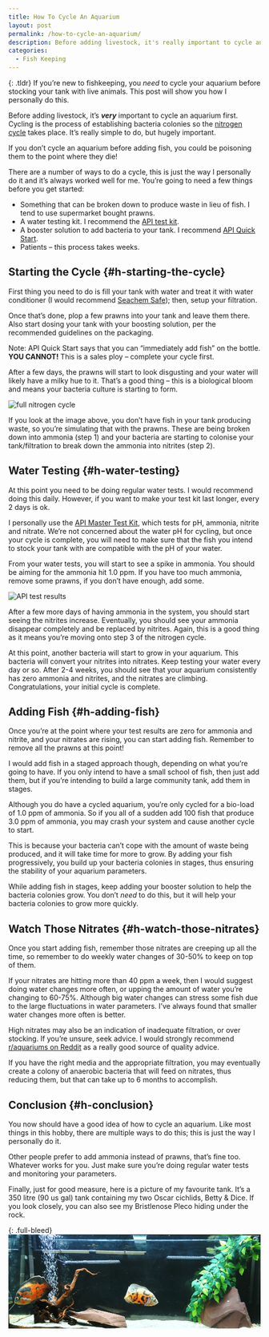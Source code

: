 ```yaml
---
title: How To Cycle An Aquarium
layout: post
permalink: /how-to-cycle-an-aquarium/
description: Before adding livestock, it's really important to cycle an aquarium first. This post will show you how I personally cycle an aquarium.
categories:
  - Fish Keeping
---
```

{: .tldr}
If you&#8217;re new to fishkeeping, you _need_ to cycle your aquarium before stocking your tank with live animals. This post will show you how I personally do this.

Before adding livestock, it&#8217;s **_very_** important to cycle an aquarium first. Cycling is the process of establishing bacteria colonies so the [nitrogen cycle](https://kevq.uk/how-the-aquarium-nitrogen-cycle-works/) takes place. It&#8217;s really simple to do, but hugely important.

<p class="notice-red">
  If you don&#8217;t cycle an aquarium before adding fish, you could be poisoning them to the point where they die!
</p>

There are a number of ways to do a cycle, this is just the way I personally do it and it&#8217;s always worked well for me. You&#8217;re going to need a few things before you get started:

  * Something that can be broken down to produce waste in lieu of fish. I tend to use supermarket bought prawns.
  * A water testing kit. I recommend the [API test kit](https://www.amazon.co.uk/API-Freshwater-Aquarium-Water-Master/dp/B000255NCI).
  * A booster solution to add bacteria to your tank. I recommend [API Quick Start](https://www.amazon.co.uk/API-Freshwater-Saltwater-Aquarium-Nitrifying/dp/B006YG2GGA).
  * Patients &#8211; this process takes weeks.

## Starting the Cycle {#h-starting-the-cycle}

First thing you need to do is fill your tank with water and treat it with water conditioner (I would recommend [Seachem Safe](https://amzn.to/36O4Qs4)); then, setup your filtration.

Once that&#8217;s done, plop a few prawns into your tank and leave them there. Also start dosing your tank with your boosting solution, per the recommended guidelines on the packaging.

<p class="notice-red">
  Note: API Quick Start says that you can &#8220;immediately add fish&#8221; on the bottle. <strong>YOU CANNOT!</strong> This is a sales ploy &#8211; complete your cycle first.
</p>

After a few days, the prawns will start to look disgusting and your water will likely have a milky hue to it. That&#8217;s a good thing &#8211; this is a biological bloom and means your bacteria culture is starting to form.

<img loading="lazy" width="1000" height="560" src="/assets/images/wp-images/2020/03/nitrogen-cycle-02.png" alt="full nitrogen cycle" class="wp-image-1250" srcset="/assets/images/wp-images/2020/03/nitrogen-cycle-02.png 1000w, /assets/images/wp-images/2020/03/nitrogen-cycle-02-300x168.png 300w, /assets/images/wp-images/2020/03/nitrogen-cycle-02-768x430.png 768w" sizes="(max-width: 1000px) 100vw, 1000px" />  

If you look at the image above, you don&#8217;t have fish in your tank producing waste, so you&#8217;re simulating that with the prawns. These are being broken down into ammonia (step 1) and your bacteria are starting to colonise your tank/filtration to break down the ammonia into nitrites (step 2).

## Water Testing {#h-water-testing}

At this point you need to be doing regular water tests. I would recommend doing this daily. However, if you want to make your test kit last longer, every 2 days is ok.

I personally use the [API Master Test Kit](https://amzn.to/3eJ3bad), which tests for pH, ammonia, nitrite and nitrate. We&#8217;re not concerned about the water pH for cycling, but once your cycle is complete, you will need to make sure that the fish you intend to stock your tank with are compatible with the pH of your water.

From your water tests, you will start to see a spike in ammonia. You should be aiming for the ammonia hit 1.0 ppm. If you have too much ammonia, remove some prawns, if you don&#8217;t have enough, add some.

<img loading="lazy" width="1000" height="750" src="/assets/images/wp-images/2020/03/api-test-results.jpg" alt="API test results" class="wp-image-1310" srcset="/assets/images/wp-images/2020/03/api-test-results.jpg 1000w, /assets/images/wp-images/2020/03/api-test-results-300x225.jpg 300w, /assets/images/wp-images/2020/03/api-test-results-768x576.jpg 768w" sizes="(max-width: 1000px) 100vw, 1000px" />  

After a few more days of having ammonia in the system, you should start seeing the nitrites increase. Eventually, you should see your ammonia disappear completely and be replaced by nitrites. Again, this is a good thing as it means you&#8217;re moving onto step 3 of the nitrogen cycle.

At this point, another bacteria will start to grow in your aquarium. This bacteria will convert your nitrites into nitrates. Keep testing your water every day or so. After 2-4 weeks, you should see that your aquarium consistently has zero ammonia and nitrites, and the nitrates are climbing. Congratulations, your initial cycle is complete.

## Adding Fish {#h-adding-fish}

Once you&#8217;re at the point where your test results are zero for ammonia and nitrite, and your nitrates are rising, you can start adding fish. Remember to remove all the prawns at this point!

I would add fish in a staged approach though, depending on what you&#8217;re going to have. If you only intend to have a small school of fish, then just add them, but if you&#8217;re intending to build a large community tank, add them in stages.

Although you do have a cycled aquarium, you&#8217;re only cycled for a bio-load of 1.0 ppm of ammonia. So if you all of a sudden add 100 fish that produce 3.0 ppm of ammonia, you may crash your system and cause another cycle to start.

This is because your bacteria can&#8217;t cope with the amount of waste being produced, and it will take time for more to grow. By adding your fish progressively, you build up your bacteria colonies in stages, thus ensuring the stability of your aquarium parameters.

While adding fish in stages, keep adding your booster solution to help the bacteria colonies grow. You don&#8217;t _need_ to do this, but it will help your bacteria colonies to grow more quickly.

## Watch Those Nitrates {#h-watch-those-nitrates}

Once you start adding fish, remember those nitrates are creeping up all the time, so remember to do weekly water changes of 30-50% to keep on top of them.

If your nitrates are hitting more than 40 ppm a week, then I would suggest doing water changes more often, or upping the amount of water you&#8217;re changing to 60-75%. Although big water changes can stress some fish due to the large fluctuations in water parameters. I&#8217;ve always found that smaller water changes more often is better.

High nitrates may also be an indication of inadequate filtration, or over stocking. If you&#8217;re unsure, seek advice. I would strongly recommend [r/aquariums on Reddit](https://www.reddit.com/r/Aquariums/) as a really good source of quality advice.

If you have the right media and the appropriate filtration, you may eventually create a colony of anaerobic bacteria that will feed on nitrates, thus reducing them, but that can take up to 6 months to accomplish.

## Conclusion {#h-conclusion}

You now should have a good idea of how to cycle an aquarium. Like most things in this hobby, there are multiple ways to do this; this is just the way I personally do it.

Other people prefer to add ammonia instead of prawns, that&#8217;s fine too. Whatever works for you. Just make sure you&#8217;re doing regular water tests and monitoring your parameters.

Finally, just for good measure, here is a picture of my favourite tank. It&#8217;s a 350 litre (90 us gal) tank containing my two Oscar cichlids, Betty & Dice. If you look closely, you can also see my Bristlenose Pleco hiding under the rock.

{: .full-bleed}
![Oscar tank](/assets/images/wp-images/2020/03/Oscar-Tank.jpg)
